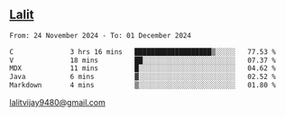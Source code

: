 ## [Lalit](https://lalit.sh)

<!--START_SECTION:waka-->

```txt
From: 24 November 2024 - To: 01 December 2024

C              3 hrs 16 mins   ███████████████████▒░░░░░   77.53 %
V              18 mins         ██░░░░░░░░░░░░░░░░░░░░░░░   07.37 %
MDX            11 mins         █░░░░░░░░░░░░░░░░░░░░░░░░   04.62 %
Java           6 mins          ▓░░░░░░░░░░░░░░░░░░░░░░░░   02.52 %
Markdown       4 mins          ▒░░░░░░░░░░░░░░░░░░░░░░░░   01.80 %
```

<!--END_SECTION:waka-->

lalitvijay9480@gmail.com
